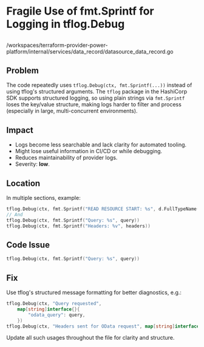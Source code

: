# Fragile Use of fmt.Sprintf for Logging in tflog.Debug

##

/workspaces/terraform-provider-power-platform/internal/services/data_record/datasource_data_record.go

## Problem

The code repeatedly uses `tflog.Debug(ctx, fmt.Sprintf(...))` instead of using tflog's structured arguments. The `tflog` package in the HashiCorp SDK supports structured logging, so using plain strings via `fmt.Sprintf` loses the key/value structure, making logs harder to filter and process (especially in large, multi-concurrent environments).

## Impact

- Logs become less searchable and lack clarity for automated tooling.
- Might lose useful information in CI/CD or while debugging.
- Reduces maintainability of provider logs.
- Severity: **low**.

## Location

In multiple sections, example:

```go
tflog.Debug(ctx, fmt.Sprintf("READ RESOURCE START: %s", d.FullTypeName()))
// And
tflog.Debug(ctx, fmt.Sprintf("Query: %s", query))
tflog.Debug(ctx, fmt.Sprintf("Headers: %v", headers))
```

## Code Issue

```go
tflog.Debug(ctx, fmt.Sprintf("Query: %s", query))
```

## Fix

Use tflog's structured message formatting for better diagnostics, e.g.:

```go
tflog.Debug(ctx, "Query requested",
	map[string]interface{}{
		"odata_query": query,
	})
tflog.Debug(ctx, "Headers sent for OData request", map[string]interface{}{"headers": headers})
```

Update all such usages throughout the file for clarity and structure.
